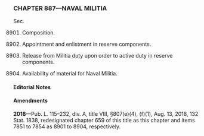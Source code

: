 ### **CHAPTER 887—NAVAL MILITIA** ###

Sec.

8901. Composition.

8902. Appointment and enlistment in reserve components.

8903. Release from Militia duty upon order to active duty in reserve components.

8904. Availability of material for Naval Militia.

#### **Editorial Notes** ####

#### Amendments ####

**2018**—Pub. L. 115–232, div. A, title VIII, §807(e)(4), (f)(1), Aug. 13, 2018, 132 Stat. 1838, redesignated chapter 659 of this title as this chapter and items 7851 to 7854 as 8901 to 8904, respectively.